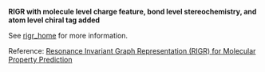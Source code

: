 **RIGR with molecule level charge feature, bond level stereochemistry, and atom level chiral tag added**

See [rigr_home](https://github.com/akshatzalte/chemprop/tree/rigr_home) for more information.

Reference:  [Resonance Invariant Graph Representation (RIGR) for Molecular Property Prediction]()
